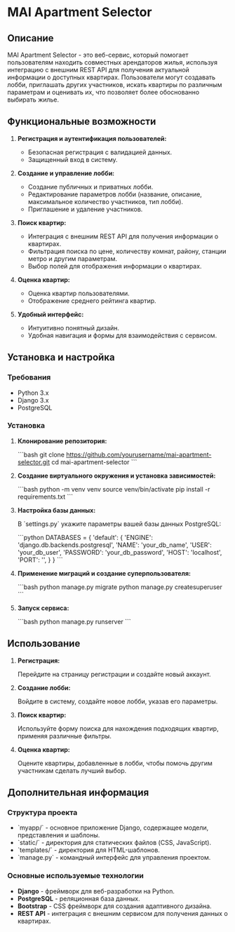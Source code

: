 
# MAI Apartment Selector

## Описание

MAI Apartment Selector - это веб-сервис, который помогает пользователям находить совместных арендаторов жилья, используя интеграцию с внешним REST API для получения актуальной информации о доступных квартирах. Пользователи могут создавать лобби, приглашать других участников, искать квартиры по различным параметрам и оценивать их, что позволяет более обоснованно выбирать жилье.

## Функциональные возможности

1. **Регистрация и аутентификация пользователей:**
   - Безопасная регистрация с валидацией данных.
   - Защищенный вход в систему.

2. **Создание и управление лобби:**
   - Создание публичных и приватных лобби.
   - Редактирование параметров лобби (название, описание, максимальное количество участников, тип лобби).
   - Приглашение и удаление участников.

3. **Поиск квартир:**
   - Интеграция с внешним REST API для получения информации о квартирах.
   - Фильтрация поиска по цене, количеству комнат, району, станции метро и другим параметрам.
   - Выбор полей для отображения информации о квартирах.

4. **Оценка квартир:**
   - Оценка квартир пользователями.
   - Отображение среднего рейтинга квартир.

5. **Удобный интерфейс:**
   - Интуитивно понятный дизайн.
   - Удобная навигация и формы для взаимодействия с сервисом.

## Установка и настройка

### Требования

- Python 3.x
- Django 3.x
- PostgreSQL

### Установка

1. **Клонирование репозитория:**

   \`\`\`bash
   git clone https://github.com/yourusername/mai-apartment-selector.git
   cd mai-apartment-selector
   \`\`\`

2. **Создание виртуального окружения и установка зависимостей:**

   \`\`\`bash
   python -m venv venv
   source venv/bin/activate
   pip install -r requirements.txt
   \`\`\`

3. **Настройка базы данных:**

   В \`settings.py\` укажите параметры вашей базы данных PostgreSQL:

   \`\`\`python
   DATABASES = {
       'default': {
           'ENGINE': 'django.db.backends.postgresql',
           'NAME': 'your_db_name',
           'USER': 'your_db_user',
           'PASSWORD': 'your_db_password',
           'HOST': 'localhost',
           'PORT': '',
       }
   }
   \`\`\`

4. **Применение миграций и создание суперпользователя:**

   \`\`\`bash
   python manage.py migrate
   python manage.py createsuperuser
   \`\`\`

5. **Запуск сервиса:**

   \`\`\`bash
   python manage.py runserver
   \`\`\`

## Использование

1. **Регистрация:**

   Перейдите на страницу регистрации и создайте новый аккаунт.

2. **Создание лобби:**

   Войдите в систему, создайте новое лобби, указав его параметры.

3. **Поиск квартир:**

   Используйте форму поиска для нахождения подходящих квартир, применяя различные фильтры.

4. **Оценка квартир:**

   Оцените квартиры, добавленные в лобби, чтобы помочь другим участникам сделать лучший выбор.

## Дополнительная информация

### Структура проекта

- \`myapp/\` - основное приложение Django, содержащее модели, представления и шаблоны.
- \`static/\` - директория для статических файлов (CSS, JavaScript).
- \`templates/\` - директория для HTML-шаблонов.
- \`manage.py\` - командный интерфейс для управления проектом.

### Основные используемые технологии

- **Django** - фреймворк для веб-разработки на Python.
- **PostgreSQL** - реляционная база данных.
- **Bootstrap** - CSS фреймворк для создания адаптивного дизайна.
- **REST API** - интеграция с внешним сервисом для получения данных о квартирах.